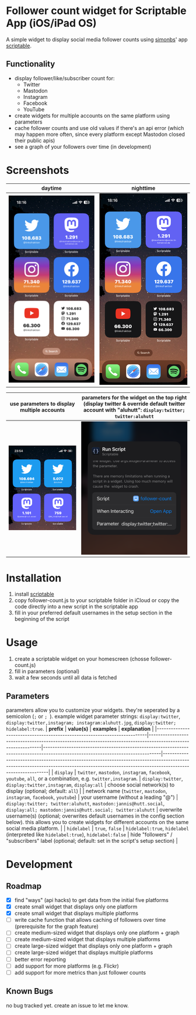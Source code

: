 # Follower count widget for Scriptable App (iOS/iPad OS)
A simple widget to display social media follower counts using [simonbs](https://github.com/simonbs)' app [scriptable](https://scriptable.app).

## Functionality
* display follower/like/subscriber count for:
	* Twitter
	* Mastodon
	* Instagram
	* Facebook
	* YouTube
* create widgets for multiple accounts on the same platform using parameters
* cache follower counts and use old values if there's an api error (which may happen more often, since every platform except Mastodon closed their public apis)
* see a graph of your followers over time (in development)

# Screenshots
| daytime | nighttime |
| ------- | --------- |
| ![Screenshot: small widgets by day](screenshots/widgets_small_daytime.png) | ![Screenshot: small widgets by night](screenshots/widgets_small_nighttime.png) |

| use parameters to display multiple accounts | parameters for the widget on the top right (display twitter & override default twitter account with "aluhutt": `display:twitter; twitter:aluhutt` |
| ------------------------------------------- | ---------------------------------- |
| ![Screenshot: multiple small twitter widgets](screenshots/multiple_small_twitter_widgets.png) | ![Screenshot: multiple small twitter widget parameters](screenshots/multiple_small_twitter_widgets_parameters.png) |

# Installation
1. install [scriptable](https://scriptable.app)
2. copy follower-count.js to your scriptable folder in iCloud or copy the code directly into a new script in the scriptable app
3. fill in your preferred default usernames in the setup section in the beginning of the script

# Usage
1. create a scriptable widget on your homescreen (chosse follower-count.js)
2. fill in parameters (optional)
3. wait a few seconds until all data is fetched

## Parameters
parameters allow you to customize your widgets. they're seperated by a semicolon (`;` or `; `).
example widget parameter strings: `display:twitter`, `display:twitter,instagram; instagram:aluhutt.jpg`, `display:twitter; hidelabel:true`.
| **prefix**                                                               | **value(s)**                                                                                                 | **examples**                                                                                                                   | **explanation**                                                                                                                                                                         |
|--------------------------------------------------------------------------|--------------------------------------------------------------------------------------------------------------|--------------------------------------------------------------------------------------------------------------------------------|-----------------------------------------------------------------------------------------------------------------------------------------------------------------------------------------|
| `display` | `twitter`, `mastodon`, `instagram`, `facebook`, `youtube`, `all`, or a combination, e.g. `twitter,instagram`. | `display:twitter`, `display:twitter,instagram`, `display:all` | choose social network(s) to display (optional; default: `all`) |
| network name (`twitter`, `mastodon`, `instagram`, `facebook`, `youtube`) | your username (without a leading "@") | `display:twitter; twitter:aluhutt`, `mastodon:jannis@hutt.social`, `display:all; mastodon:jannis@hutt.social; twitter:aluhutt` | overwrite username(s) (optional; overwrites default usernames in the config section below). this allows you to create widgets for different accounts on the same social media platform. |
| `hidelabel` | `true`, `false` | `hidelabel:true`, `hidelabel` (interpreted like `hidelabel:true`), `hidelabel:false` | hide "followers" / "subscribers" label (optional; default: set in the script's setup section) |

# Development 
## Roadmap
- [x] find "ways" (api hacks) to get data from the initial five platforms
- [x] create small widget that displays only one platform
- [x] create small widget that displays multiple platforms
- [ ] write cache function that allows caching of followers over time (prerequisite for the graph feature)
- [ ] create medium-sized widget that displays only one platform + graph
- [ ] create medium-sized widget that displays multiple platforms
- [ ] create large-sized widget that displays only one platform + graph
- [ ] create large-sized widget that displays multiple platforms
- [ ] better error reporting
- [ ] add support for more platforms (e.g. Flickr)
- [ ] add support for more metrics than just follower counts

## Known Bugs
no bug tracked yet. create an issue to let me know.
